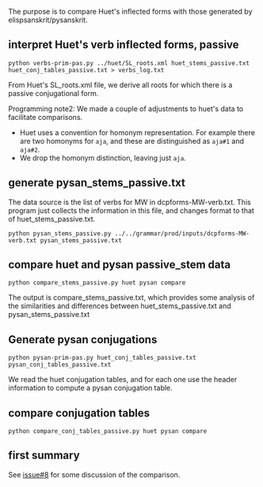 
The purpose is to compare Huet's inflected forms with those generated by
elispsanskrit/pysanskrit.

## interpret Huet's verb inflected forms, passive 

```
python verbs-prim-pas.py ../huet/SL_roots.xml huet_stems_passive.txt huet_conj_tables_passive.txt > verbs_log.txt
```

From Huet's SL_roots.xml file, we derive all roots for
which there is a passive conjugational form.


Programming note2: We made a couple of adjustments to huet's data to 
facilitate comparisons.
* Huet uses a convention for homonym representation. For example there 
  are two homonyms for `aja`, and these are distinguished as `aja#1` and
  `aja#2`.   
* We drop the homonym distinction, leaving just `aja`.

## generate pysan_stems_passive.txt

The data source is the list of verbs for MW in dcpforms-MW-verb.txt.
This program just collects the information in this file, and changes
format to that of huet_stems_passive.txt.
```
python pysan_stems_passive.py ../../grammar/prod/inputs/dcpforms-MW-verb.txt pysan_stems_passive.txt
```
## compare huet and pysan passive_stem data
```
python compare_stems_passive.py huet pysan compare
```
The output is compare_stems_passive.txt, which provides some analysis of the
similarities and differences between huet_stems_passive.txt and
pysan_stems_passive.txt

## Generate pysan conjugations

```
python pysan-prim-pas.py huet_conj_tables_passive.txt pysan_conj_tables_passive.txt
```
We read the huet conjugation tables, and for each one use the header
information to compute a pysan conjugation table.  


##  compare conjugation tables
```
python compare_conj_tables_passive.py huet pysan compare
```


## first summary

See [issue#8](https://github.com/funderburkjim/elispsanskrit/issues/8) for some discussion of the comparison.


